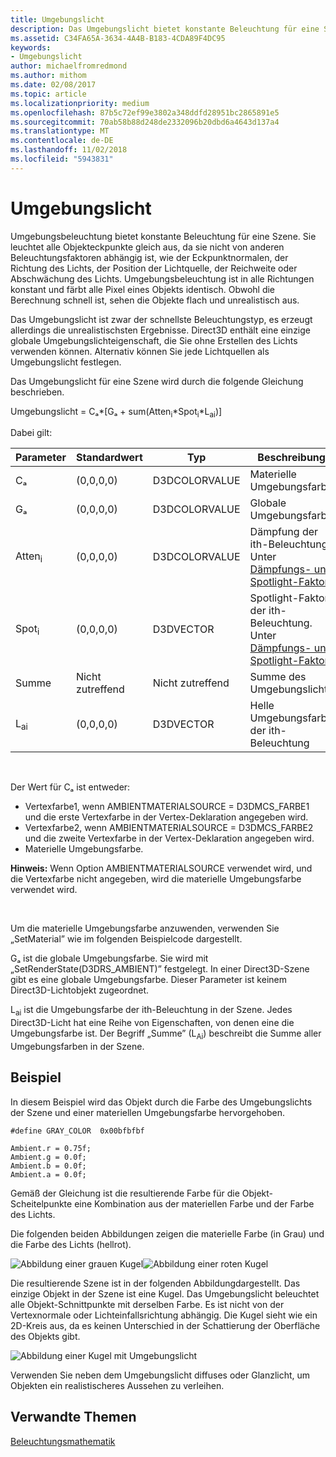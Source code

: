 ```yaml
---
title: Umgebungslicht
description: Das Umgebungslicht bietet konstante Beleuchtung für eine Szene.
ms.assetid: C34FA65A-3634-4A4B-B183-4CDA89F4DC95
keywords:
- Umgebungslicht
author: michaelfromredmond
ms.author: mithom
ms.date: 02/08/2017
ms.topic: article
ms.localizationpriority: medium
ms.openlocfilehash: 87b5c72ef99e3802a348ddfd28951bc2865891e5
ms.sourcegitcommit: 70ab58b88d248de2332096b20dbd6a4643d137a4
ms.translationtype: MT
ms.contentlocale: de-DE
ms.lasthandoff: 11/02/2018
ms.locfileid: "5943831"
---
```

# <a name="ambient-lighting"></a>Umgebungslicht


Umgebungsbeleuchtung bietet konstante Beleuchtung für eine Szene. Sie leuchtet alle Objekteckpunkte gleich aus, da sie nicht von anderen Beleuchtungsfaktoren abhängig ist, wie der Eckpunktnormalen, der Richtung des Lichts, der Position der Lichtquelle, der Reichweite oder Abschwächung des Lichts. Umgebungsbeleuchtung ist in alle Richtungen konstant und färbt alle Pixel eines Objekts identisch. Obwohl die Berechnung schnell ist, sehen die Objekte flach und unrealistisch aus.

Das Umgebungslicht ist zwar der schnellste Beleuchtungstyp, es erzeugt allerdings die unrealistischsten Ergebnisse. Direct3D enthält eine einzige globale Umgebungslichteigenschaft, die Sie ohne Erstellen des Lichts verwenden können. Alternativ können Sie jede Lichtquellen als Umgebungslicht festlegen.

Das Umgebungslicht für eine Szene wird durch die folgende Gleichung beschrieben.

Umgebungslicht = Cₐ\*\[Gₐ + sum(Atten<sub>i</sub>\*Spot<sub>i</sub>\*L<sub>ai</sub>)\]

Dabei gilt:

| Parameter         | Standardwert | Typ          | Beschreibung                                                                                                       |
|-------------------|---------------|---------------|-------------------------------------------------------------------------------------------------------------------|
| Cₐ                | (0,0,0,0)     | D3DCOLORVALUE | Materielle Umgebungsfarbe                                                                                            |
| Gₐ                | (0,0,0,0)     | D3DCOLORVALUE | Globale Umgebungsfarbe                                                                                              |
| Atten<sub>i</sub> | (0,0,0,0)     | D3DCOLORVALUE | Dämpfung der ith-Beleuchtung. Unter [Dämpfungs- und Spotlight-Faktor](attenuation-and-spotlight-factor.md). |
| Spot<sub>i</sub>  | (0,0,0,0)     | D3DVECTOR     | Spotlight-Faktor der ith-Beleuchtung. Unter [Dämpfungs- und Spotlight-Faktor](attenuation-and-spotlight-factor.md).  |
| Summe               | Nicht zutreffend           | Nicht zutreffend           | Summe des Umgebungslichts                                                                                          |
| L<sub>ai</sub>    | (0,0,0,0)     | D3DVECTOR     | Helle Umgebungsfarbe der ith-Beleuchtung                                                                              |

 

Der Wert für Cₐ ist entweder:

-   Vertexfarbe1, wenn AMBIENTMATERIALSOURCE = D3DMCS\_FARBE1 und die erste Vertexfarbe in der Vertex-Deklaration angegeben wird.
-   Vertexfarbe2, wenn AMBIENTMATERIALSOURCE = D3DMCS\_FARBE2 und die zweite Vertexfarbe in der Vertex-Deklaration angegeben wird.
-   Materielle Umgebungsfarbe.

**Hinweis:**  Wenn Option AMBIENTMATERIALSOURCE verwendet wird, und die Vertexfarbe nicht angegeben, wird die materielle Umgebungsfarbe verwendet wird.

 

Um die materielle Umgebungsfarbe anzuwenden, verwenden Sie „SetMaterial” wie im folgenden Beispielcode dargestellt.

Gₐ ist die globale Umgebungsfarbe. Sie wird mit „SetRenderState(D3DRS\_AMBIENT)” festgelegt. In einer Direct3D-Szene gibt es eine globale Umgebungsfarbe. Dieser Parameter ist keinem Direct3D-Lichtobjekt zugeordnet.

L<sub>ai</sub> ist die Umgebungsfarbe der ith-Beleuchtung in der Szene. Jedes Direct3D-Licht hat eine Reihe von Eigenschaften, von denen eine die Umgebungsfarbe ist. Der Begriff „Summe” (L<sub>Ai</sub>) beschreibt die Summe aller Umgebungsfarben in der Szene.

## <a name="span-idexamplespanspan-idexamplespanspan-idexamplespanexample"></a><span id="Example"></span><span id="example"></span><span id="EXAMPLE"></span>Beispiel


In diesem Beispiel wird das Objekt durch die Farbe des Umgebungslichts der Szene und einer materiellen Umgebungsfarbe hervorgehoben.

```
#define GRAY_COLOR  0x00bfbfbf

Ambient.r = 0.75f;
Ambient.g = 0.0f;
Ambient.b = 0.0f;
Ambient.a = 0.0f;
```

Gemäß der Gleichung ist die resultierende Farbe für die Objekt-Scheitelpunkte eine Kombination aus der materiellen Farbe und der Farbe des Lichts.

Die folgenden beiden Abbildungen zeigen die materielle Farbe (in Grau) und die Farbe des Lichts (hellrot).

![Abbildung einer grauen Kugel](images/amb1.jpg)![Abbildung einer roten Kugel](images/lightred.jpg)

Die resultierende Szene ist in der folgenden Abbildungdargestellt. Das einzige Objekt in der Szene ist eine Kugel. Das Umgebungslicht beleuchtet alle Objekt-Schnittpunkte mit derselben Farbe. Es ist nicht von der Vertexnormale oder Lichteinfallsrichtung abhängig. Die Kugel sieht wie ein 2D-Kreis aus, da es keinen Unterschied in der Schattierung der Oberfläche des Objekts gibt.

![Abbildung einer Kugel mit Umgebungslicht](images/lighta.jpg)

Verwenden Sie neben dem Umgebungslicht diffuses oder Glanzlicht, um Objekten ein realistischeres Aussehen zu verleihen.

## <a name="span-idrelated-topicsspanrelated-topics"></a><span id="related-topics"></span>Verwandte Themen


[Beleuchtungsmathematik](mathematics-of-lighting.md)

 

 




